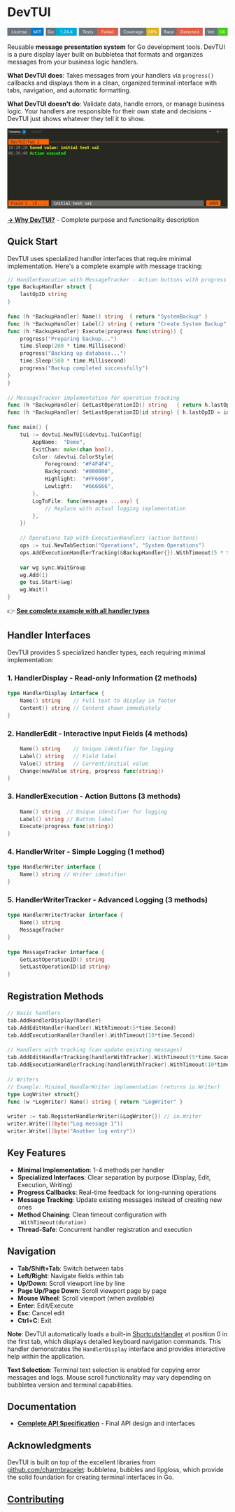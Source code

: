 # DevTUI
<!-- START_SECTION:BADGES_SECTION -->
<a href="docs/img/badges.svg"><img src="docs/img/badges.svg" alt="Project Badges" title="Generated by badges.sh from github.com/cdvelop/devscripts"></a>
<!-- END_SECTION:BADGES_SECTION -->

Reusable **message presentation system** for Go development tools. DevTUI is a pure display layer built on bubbletea that formats and organizes messages from your business logic handlers. 

**What DevTUI does**: Takes messages from your handlers via `progress()` callbacks and displays them in a clean, organized terminal interface with tabs, navigation, and automatic formatting.

**What DevTUI doesn't do**: Validate data, handle errors, or manage business logic. Your handlers are responsible for their own state and decisions - DevTUI just shows whatever they tell it to show.

![devtui](tui.jpg)

**[→ Why DevTUI?](docs/DESCRIPTION.md)** - Complete purpose and functionality description

## Quick Start

DevTUI uses specialized handler interfaces that require minimal implementation. Here's a complete example with message tracking:

```go
// HandlerExecution with MessageTracker - Action buttons with progress tracking
type BackupHandler struct {
    lastOpID string
}

func (h *BackupHandler) Name() string  { return "SystemBackup" }
func (h *BackupHandler) Label() string { return "Create System Backup" }
func (h *BackupHandler) Execute(progress func(string)) {
    progress("Preparing backup...")
    time.Sleep(200 * time.Millisecond)
    progress("Backing up database...")
    time.Sleep(500 * time.Millisecond)
    progress("Backup completed successfully")
}
}

// MessageTracker implementation for operation tracking
func (h *BackupHandler) GetLastOperationID() string   { return h.lastOpID }
func (h *BackupHandler) SetLastOperationID(id string) { h.lastOpID = id }

func main() {
    tui := devtui.NewTUI(&devtui.TuiConfig{
        AppName:  "Demo",
        ExitChan: make(chan bool),
        Color: &devtui.ColorStyle{
            Foreground: "#F4F4F4",
            Background: "#000000",
            Highlight:  "#FF6600",
            Lowlight:   "#666666",
        },
        LogToFile: func(messages ...any) {
            // Replace with actual logging implementation
        },
    })

    // Operations tab with ExecutionHandlers (action buttons)
    ops := tui.NewTabSection("Operations", "System Operations")
    ops.AddExecutionHandlerTracking(&BackupHandler{}).WithTimeout(5 * time.Second)

    var wg sync.WaitGroup
    wg.Add(1)
    go tui.Start(&wg)
    wg.Wait()
}
```

👉 **[See complete example with all handler types](example/demo/main.go)**

## Handler Interfaces

DevTUI provides 5 specialized handler types, each requiring minimal implementation:

### 1. HandlerDisplay - Read-only Information (2 methods)
```go
type HandlerDisplay interface {
    Name() string    // Full text to display in footer
    Content() string // Content shown immediately
}
```

### 2. HandlerEdit - Interactive Input Fields (4 methods)  
```go
    Name() string    // Unique identifier for logging
    Label() string   // Field label
    Value() string   // Current/initial value
    Change(newValue string, progress func(string))
}
```

### 3. HandlerExecution - Action Buttons (3 methods)
```go
    Name() string  // Unique identifier for logging
    Label() string // Button label
    Execute(progress func(string))
}
```

### 4. HandlerWriter - Simple Logging (1 method)
```go
type HandlerWriter interface {
    Name() string // Writer identifier
}
```

### 5. HandlerWriterTracker - Advanced Logging (3 methods)
```go
type HandlerWriterTracker interface {
    Name() string
    MessageTracker
}

type MessageTracker interface {
    GetLastOperationID() string
    SetLastOperationID(id string)
}
```

## Registration Methods

```go
// Basic handlers
tab.AddHandlerDisplay(handler)
tab.AddEditHandler(handler).WithTimeout(5*time.Second)
tab.AddExecutionHandler(handler).WithTimeout(10*time.Second)

// Handlers with tracking (can update existing messages)
tab.AddEditHandlerTracking(handlerWithTracker).WithTimeout(5*time.Second)
tab.AddExecutionHandlerTracking(handlerWithTracker).WithTimeout(10*time.Second)

// Writers
// Example: Minimal HandlerWriter implementation (returns io.Writer)
type LogWriter struct{}
func (w *LogWriter) Name() string { return "LogWriter" }

writer := tab.RegisterHandlerWriter(&LogWriter{}) // io.Writer
writer.Write([]byte("Log message 1"))
writer.Write([]byte("Another log entry"))
```

## Key Features

- **Minimal Implementation**: 1-4 methods per handler
- **Specialized Interfaces**: Clear separation by purpose (Display, Edit, Execution, Writing)
- **Progress Callbacks**: Real-time feedback for long-running operations
- **Message Tracking**: Update existing messages instead of creating new ones
- **Method Chaining**: Clean timeout configuration with `.WithTimeout(duration)`
- **Thread-Safe**: Concurrent handler registration and execution

## Navigation
- **Tab/Shift+Tab**: Switch between tabs
- **Left/Right**: Navigate fields within tab  
- **Up/Down**: Scroll viewport line by line
- **Page Up/Page Down**: Scroll viewport page by page
- **Mouse Wheel**: Scroll viewport (when available)
- **Enter**: Edit/Execute
- **Esc**: Cancel edit
- **Ctrl+C**: Exit

**Note**: DevTUI automatically loads a built-in [ShortcutsHandler](shortcuts.go) at position 0 in the first tab, which displays detailed keyboard navigation commands. This handler demonstrates the `HandlerDisplay` interface and provides interactive help within the application.

**Text Selection**: Terminal text selection is enabled for copying error messages and logs. Mouse scroll functionality may vary depending on bubbletea version and terminal capabilities.

## Documentation

- **[Complete API Specification](docs/API_ANYHANDLER_FINAL.md)** - Final API design and interfaces


## Acknowledgments

DevTUI is built on top of the excellent libraries from [github.com/charmbracelet](https://github.com/charmbracelet): bubbletea, bubbles and lipgloss, which provide the solid foundation for creating terminal interfaces in Go.


## [Contributing](docs/CONTRIBUTING.md)